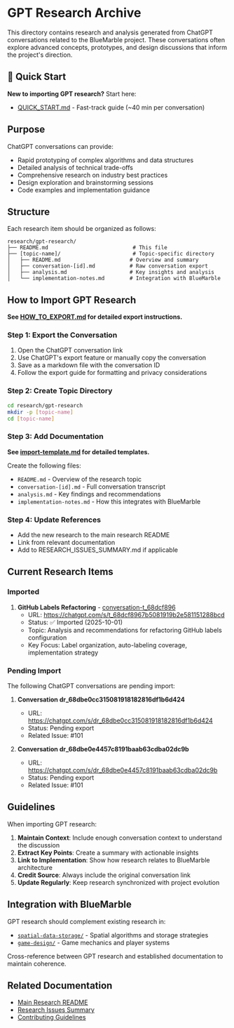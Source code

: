 # GPT Research Archive

This directory contains research and analysis generated from ChatGPT conversations related to
the BlueMarble project. These conversations often explore advanced concepts, prototypes, and
design discussions that inform the project's direction.

## 🚀 Quick Start

**New to importing GPT research?** Start here:
- [QUICK_START.md](QUICK_START.md) - Fast-track guide (~40 min per conversation)

## Purpose

ChatGPT conversations can provide:
- Rapid prototyping of complex algorithms and data structures
- Detailed analysis of technical trade-offs
- Comprehensive research on industry best practices
- Design exploration and brainstorming sessions
- Code examples and implementation guidance

## Structure

Each research item should be organized as follows:

```
research/gpt-research/
├── README.md                           # This file
├── [topic-name]/                       # Topic-specific directory
│   ├── README.md                      # Overview and summary
│   ├── conversation-[id].md           # Raw conversation export
│   ├── analysis.md                    # Key insights and analysis
│   └── implementation-notes.md        # Integration with BlueMarble
```

## How to Import GPT Research

**See [HOW_TO_EXPORT.md](HOW_TO_EXPORT.md) for detailed export instructions.**

### Step 1: Export the Conversation

1. Open the ChatGPT conversation link
2. Use ChatGPT's export feature or manually copy the conversation
3. Save as a markdown file with the conversation ID
4. Follow the export guide for formatting and privacy considerations

### Step 2: Create Topic Directory

```bash
cd research/gpt-research
mkdir -p [topic-name]
cd [topic-name]
```

### Step 3: Add Documentation

**See [import-template.md](import-template.md) for detailed templates.**

Create the following files:
- `README.md` - Overview of the research topic
- `conversation-[id].md` - Full conversation transcript
- `analysis.md` - Key findings and recommendations
- `implementation-notes.md` - How this integrates with BlueMarble

### Step 4: Update References

- Add the new research to the main research README
- Link from relevant documentation
- Add to RESEARCH_ISSUES_SUMMARY.md if applicable

## Current Research Items

### Imported

1. **GitHub Labels Refactoring** - [conversation-t_68dcf896](conversation-t_68dcf896/)
   - URL: https://chatgpt.com/s/t_68dcf8967b5081919b2e581151288bcd
   - Status: ✅ Imported (2025-10-01)
   - Topic: Analysis and recommendations for refactoring GitHub labels configuration
   - Key Focus: Label organization, auto-labeling coverage, implementation strategy

### Pending Import

The following ChatGPT conversations are pending import:

1. **Conversation dr_68dbe0cc315081918182816df1b6d424**
   - URL: https://chatgpt.com/s/dr_68dbe0cc315081918182816df1b6d424
   - Status: Pending export
   - Related Issue: #101

2. **Conversation dr_68dbe0e4457c8191baab63cdba02dc9b**
   - URL: https://chatgpt.com/s/dr_68dbe0e4457c8191baab63cdba02dc9b
   - Status: Pending export
   - Related Issue: #101

## Guidelines

When importing GPT research:

1. **Maintain Context**: Include enough conversation context to understand the discussion
2. **Extract Key Points**: Create a summary with actionable insights
3. **Link to Implementation**: Show how research relates to BlueMarble architecture
4. **Credit Source**: Always include the original conversation link
5. **Update Regularly**: Keep research synchronized with project evolution

## Integration with BlueMarble

GPT research should complement existing research in:
- [`spatial-data-storage/`](../spatial-data-storage/) - Spatial algorithms and storage strategies
- [`game-design/`](../game-design/) - Game mechanics and player systems

Cross-reference between GPT research and established documentation to maintain coherence.

## Related Documentation

- [Main Research README](../README.md)
- [Research Issues Summary](../RESEARCH_ISSUES_SUMMARY.md)
- [Contributing Guidelines](../../CONTRIBUTING.md)
